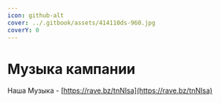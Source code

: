 ```yaml
---
icon: github-alt
cover: ../.gitbook/assets/414110ds-960.jpg
coverY: 0
---
```


# Музыка кампании

Наша Музыка - [https://rave.bz/tnNIsa](https://rave.bz/tnNIsa)



